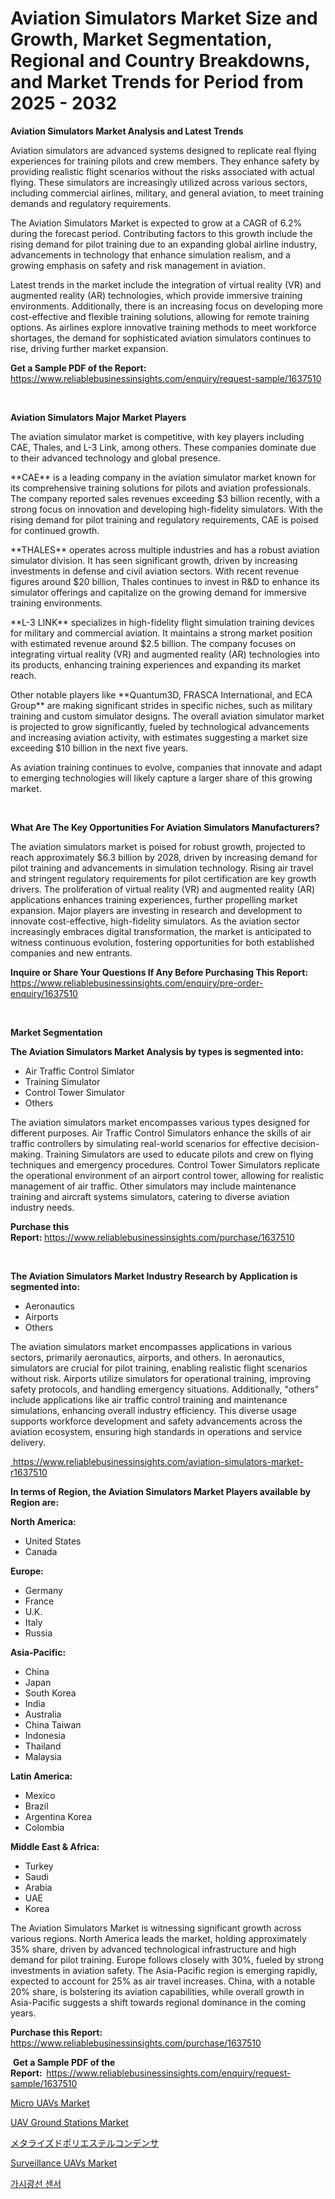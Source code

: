 <p><h1>Aviation Simulators Market Size and Growth, Market Segmentation, Regional and Country Breakdowns, and Market Trends for Period from 2025 -  2032</h1></p><p><strong>Aviation Simulators Market Analysis and Latest Trends</strong></p>
<p><p>Aviation simulators are advanced systems designed to replicate real flying experiences for training pilots and crew members. They enhance safety by providing realistic flight scenarios without the risks associated with actual flying. These simulators are increasingly utilized across various sectors, including commercial airlines, military, and general aviation, to meet training demands and regulatory requirements.</p><p>The Aviation Simulators Market is expected to grow at a CAGR of 6.2% during the forecast period. Contributing factors to this growth include the rising demand for pilot training due to an expanding global airline industry, advancements in technology that enhance simulation realism, and a growing emphasis on safety and risk management in aviation. </p><p>Latest trends in the market include the integration of virtual reality (VR) and augmented reality (AR) technologies, which provide immersive training environments. Additionally, there is an increasing focus on developing more cost-effective and flexible training solutions, allowing for remote training options. As airlines explore innovative training methods to meet workforce shortages, the demand for sophisticated aviation simulators continues to rise, driving further market expansion.</p></p>
<p><strong>Get a Sample PDF of the Report:&nbsp;</strong> <a href="https://www.reliablebusinessinsights.com/enquiry/request-sample/1637510?utm_campaign=39&utm_medium=2&utm_source=Github&utm_content=ia&utm_term=17022025&utm_id=aviation-simulators">https://www.reliablebusinessinsights.com/enquiry/request-sample/1637510</a></p>
<p>&nbsp;</p>
<p><strong>Aviation Simulators Major Market Players</strong></p>
<p><p>The aviation simulator market is competitive, with key players including CAE, Thales, and L-3 Link, among others. These companies dominate due to their advanced technology and global presence. </p><p>**CAE** is a leading company in the aviation simulator market known for its comprehensive training solutions for pilots and aviation professionals. The company reported sales revenues exceeding $3 billion recently, with a strong focus on innovation and developing high-fidelity simulators. With the rising demand for pilot training and regulatory requirements, CAE is poised for continued growth.</p><p>**THALES** operates across multiple industries and has a robust aviation simulator division. It has seen significant growth, driven by increasing investments in defense and civil aviation sectors. With recent revenue figures around $20 billion, Thales continues to invest in R&D to enhance its simulator offerings and capitalize on the growing demand for immersive training environments.</p><p>**L-3 LINK** specializes in high-fidelity flight simulation training devices for military and commercial aviation. It maintains a strong market position with estimated revenue around $2.5 billion. The company focuses on integrating virtual reality (VR) and augmented reality (AR) technologies into its products, enhancing training experiences and expanding its market reach.</p><p>Other notable players like **Quantum3D, FRASCA International, and ECA Group** are making significant strides in specific niches, such as military training and custom simulator designs. The overall aviation simulator market is projected to grow significantly, fueled by technological advancements and increasing aviation activity, with estimates suggesting a market size exceeding $10 billion in the next five years. </p><p>As aviation training continues to evolve, companies that innovate and adapt to emerging technologies will likely capture a larger share of this growing market.</p></p>
<p>&nbsp;</p>
<p><strong>What Are The Key Opportunities For Aviation Simulators Manufacturers?</strong></p>
<p><p>The aviation simulators market is poised for robust growth, projected to reach approximately $6.3 billion by 2028, driven by increasing demand for pilot training and advancements in simulation technology. Rising air travel and stringent regulatory requirements for pilot certification are key growth drivers. The proliferation of virtual reality (VR) and augmented reality (AR) applications enhances training experiences, further propelling market expansion. Major players are investing in research and development to innovate cost-effective, high-fidelity simulators. As the aviation sector increasingly embraces digital transformation, the market is anticipated to witness continuous evolution, fostering opportunities for both established companies and new entrants.</p></p>
<p><strong>Inquire or Share Your Questions If Any Before Purchasing This Report:</strong> <a href="https://www.reliablebusinessinsights.com/enquiry/pre-order-enquiry/1637510?utm_campaign=39&utm_medium=2&utm_source=Github&utm_content=ia&utm_term=17022025&utm_id=aviation-simulators">https://www.reliablebusinessinsights.com/enquiry/pre-order-enquiry/1637510</a></p>
<p>&nbsp;</p>
<p><strong>Market Segmentation</strong></p>
<p><strong>The Aviation Simulators Market Analysis by types is segmented into:</strong></p>
<p><ul><li>Air Traffic Control Simlator</li><li>Training Simulator</li><li>Control Tower Simulator</li><li>Others</li></ul></p>
<p><p>The aviation simulators market encompasses various types designed for different purposes. Air Traffic Control Simulators enhance the skills of air traffic controllers by simulating real-world scenarios for effective decision-making. Training Simulators are used to educate pilots and crew on flying techniques and emergency procedures. Control Tower Simulators replicate the operational environment of an airport control tower, allowing for realistic management of air traffic. Other simulators may include maintenance training and aircraft systems simulators, catering to diverse aviation industry needs.</p></p>
<p><strong>Purchase this Report:&nbsp;</strong><a href="https://www.reliablebusinessinsights.com/purchase/1637510?utm_campaign=39&utm_medium=2&utm_source=Github&utm_content=ia&utm_term=17022025&utm_id=aviation-simulators">https://www.reliablebusinessinsights.com/purchase/1637510</a></p>
<p>&nbsp;</p>
<p><strong>The Aviation Simulators Market Industry Research by Application is segmented into:</strong></p>
<p><ul><li>Aeronautics</li><li>Airports</li><li>Others</li></ul></p>
<p><p>The aviation simulators market encompasses applications in various sectors, primarily aeronautics, airports, and others. In aeronautics, simulators are crucial for pilot training, enabling realistic flight scenarios without risk. Airports utilize simulators for operational training, improving safety protocols, and handling emergency situations. Additionally, "others" include applications like air traffic control training and maintenance simulations, enhancing overall industry efficiency. This diverse usage supports workforce development and safety advancements across the aviation ecosystem, ensuring high standards in operations and service delivery.</p></p>
<p><a href="https://www.reliablebusinessinsights.com/aviation-simulators-market-r1637510?utm_campaign=39&utm_medium=2&utm_source=Github&utm_content=ia&utm_term=17022025&utm_id=aviation-simulators">&nbsp;https://www.reliablebusinessinsights.com/aviation-simulators-market-r1637510</a></p>
<p><strong>In terms of Region, the Aviation Simulators Market Players available by Region are:</strong></p>
<p>
    <p> <strong> North America: </strong>
        <ul>
            <li>United States</li>
            <li>Canada</li>
        </ul>
        </p> 
    <p> <strong> Europe: </strong>
        <ul>
            <li>Germany</li>
            <li>France</li>
            <li>U.K.</li>
            <li>Italy</li>
            <li>Russia</li>
        </ul>
        </p> 
    <p> <strong> Asia-Pacific: </strong>
        <ul>
            <li>China</li>
            <li>Japan</li>
            <li>South Korea</li>
            <li>India</li>
            <li>Australia</li>
            <li>China Taiwan</li>
            <li>Indonesia</li>
            <li>Thailand</li>
            <li>Malaysia</li>
        </ul>
        </p> 
    <p> <strong> Latin America: </strong>
        <ul>
            <li>Mexico</li>
            <li>Brazil</li>
            <li>Argentina Korea</li>
            <li>Colombia</li>
        </ul>
        </p> 
    <p> <strong> Middle East & Africa: </strong>
        <ul>
            <li>Turkey</li>
            <li>Saudi</li>
            <li>Arabia</li>
            <li>UAE</li>
            <li>Korea</li>
        </ul>
    </p>
    </p>
<p><p>The Aviation Simulators Market is witnessing significant growth across various regions. North America leads the market, holding approximately 35% share, driven by advanced technological infrastructure and high demand for pilot training. Europe follows closely with 30%, fueled by strong investments in aviation safety. The Asia-Pacific region is emerging rapidly, expected to account for 25% as air travel increases. China, with a notable 20% share, is bolstering its aviation capabilities, while overall growth in Asia-Pacific suggests a shift towards regional dominance in the coming years.</p></p>
<p><strong>Purchase this Report: </strong><a href="https://www.reliablebusinessinsights.com/purchase/1637510?utm_campaign=39&utm_medium=2&utm_source=Github&utm_content=ia&utm_term=17022025&utm_id=aviation-simulators">https://www.reliablebusinessinsights.com/purchase/1637510</a></p>
<p>&nbsp;<strong>Get a Sample PDF of the Report:&nbsp;&nbsp;</strong><a href="https://www.reliablebusinessinsights.com/enquiry/request-sample/1637510?utm_campaign=39&utm_medium=2&utm_source=Github&utm_content=ia&utm_term=17022025&utm_id=aviation-simulators">https://www.reliablebusinessinsights.com/enquiry/request-sample/1637510</a></p>
<p><strong></strong></p>
<p><p><a href="https://github.com/lillybosakoi/Market-Research-Report-List-1/blob/main/micro-uavs-market.md?utm_campaign=39&utm_medium=2&utm_source=Github&utm_content=ia&utm_term=17022025&utm_id=aviation-simulators">Micro UAVs Market</a></p><p><a href="https://github.com/boyertrull4r/Market-Research-Report-List-1/blob/main/uav-ground-stations-market.md?utm_campaign=39&utm_medium=2&utm_source=Github&utm_content=ia&utm_term=17022025&utm_id=aviation-simulators">UAV Ground Stations Market</a></p><p><a href="https://github.com/mohamedbakry57/Market-Research-Report-List-7/blob/main/543088637250.md?utm_campaign=39&utm_medium=2&utm_source=Github&utm_content=ia&utm_term=17022025&utm_id=aviation-simulators">メタライズドポリエステルコンデンサ</a></p><p><a href="https://github.com/joshuagarcia509/Market-Research-Report-List-1/blob/main/surveillance-uavs-market.md?utm_campaign=39&utm_medium=2&utm_source=Github&utm_content=ia&utm_term=17022025&utm_id=aviation-simulators">Surveillance UAVs Market</a></p><p><a href="https://github.com/laholand/Market-Research-Report-List-7/blob/main/371598037589.md?utm_campaign=39&utm_medium=2&utm_source=Github&utm_content=ia&utm_term=17022025&utm_id=aviation-simulators">가시광선 센서</a></p></p>